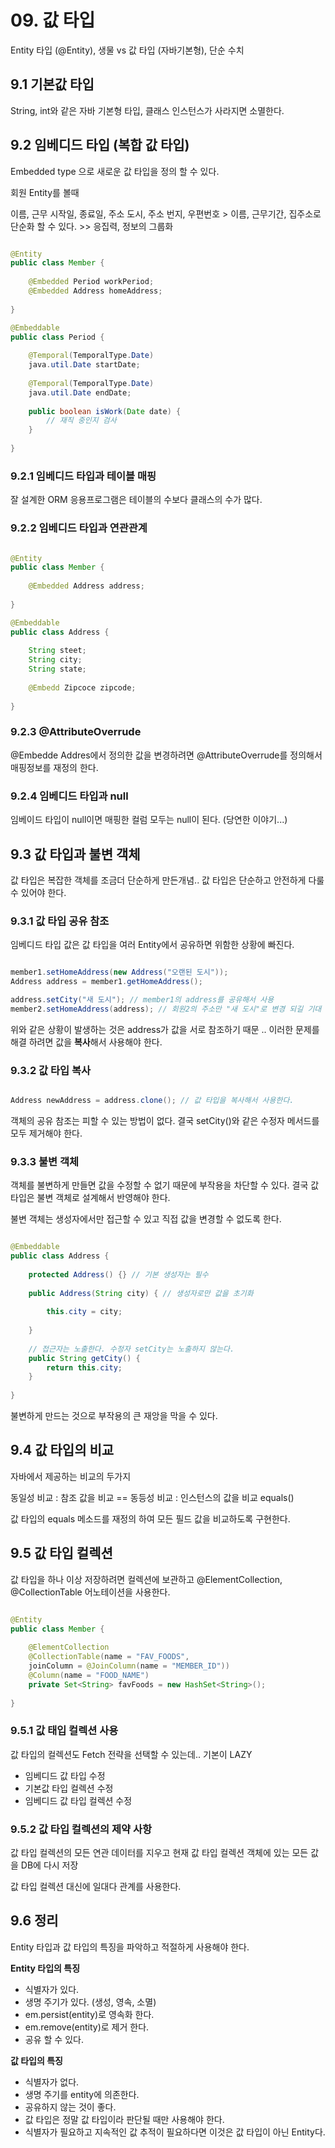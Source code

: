 # 09. 값 타입
 
Entity 타입 (@Entity), 생물 vs 값 타입 (자바기본형), 단순 수치

## 9.1 기본값 타입

String, int와 같은 자바 기본형 타입, 클래스 인스턴스가 사라지면 소멸한다.

## 9.2 임베디드 타입 (복합 값 타입)

Embedded type 으로 새로운 값 타입을 정의 할 수 있다.

회원 Entity를 볼때

이름, 근무 시작일, 종료일, 주소 도시, 주소 번지, 우편번호 > 이름, 근무기간, 집주소로 단순화 할 수 있다. >> 응집력, 정보의 그룹화

~~~java

@Entity
public class Member {
    
    @Embedded Period workPeriod;
    @Embedded Address homeAddress;
    
}

@Embeddable
public class Period {
    
    @Temporal(TemporalType.Date)
    java.util.Date startDate;
    
    @Temporal(TemporalType.Date)
    java.util.Date endDate;
    
    public boolean isWork(Date date) {
        // 재직 중인지 검사
    }
    
}

~~~

### 9.2.1 임베디드 타입과 테이블 매핑

잘 설계한 ORM 응용프로그램은 테이블의 수보다 클래스의 수가 많다.

### 9.2.2 임베디드 타입과 연관관계

~~~java

@Entity
public class Member {
    
    @Embedded Address address;
    
}

@Embeddable
public class Address {
    
    String steet;
    String city;
    String state;
    
    @Embedd Zipcoce zipcode;
    
}

~~~

### 9.2.3 @AttributeOverrude

@Embedde Addres에서 정의한 값을 변경하려면 @AttributeOverrude를 정의해서 매핑정보를 재정의 한다.

### 9.2.4 임베디드 타입과 null

임베이드 타입이 null이면 매핑한 컬럼 모두는 null이 된다. (당연한 이야기...)


## 9.3 값 타입과 불변 객체

값 타입은 복잡한 객체를 조금더 단순하게 만든개념.. 값 타입은 단순하고 안전하게 다룰 수 있어야 한다.

### 9.3.1 값 타입 공유 참조

임베디드 타입 값은 값 타입을 여러 Entity에서 공유하면 위함한 상황에 빠진다.

~~~java

member1.setHomeAddress(new Address("오랜된 도시"));
Address address = member1.getHomeAddress();

address.setCity("새 도시"); // member1의 address를 공유해서 사용
member2.setHomeAddress(address); // 회원2의 주소만 "새 도시"로 변경 되길 기대 했지만 회원1의 주소도 "새 도시"로 변경 된다.

~~~

위와 같은 상황이 발생하는 것은 address가 값을 서로 참조하기 때문 .. 이러한 문제를 해결 하려면 값을 **복사**해서 사용해야 한다.

### 9.3.2 값 타입 복사

~~~java

Address newAddress = address.clone(); // 값 타입을 복사해서 사용한다.

~~~

객체의 공유 참조는 피할 수 있는 방법이 없다. 결국 setCity()와 같은 수정자 메서드를 모두 제거해야 한다.

### 9.3.3 불변 객체

객체를 불변하게 만들면 값을 수정할 수 없기 때문에 부작용을 차단할 수 있다. 결국 값 타입은 불변 객체로 설계해서 반영해야 한다.

불변 객체는 생성자에서만 접근할 수 있고 직접 값을 변경할 수 없도록 한다.

~~~java

@Embeddable
public class Address {
    
    protected Address() {} // 기본 생성자는 필수
    
    public Address(String city) { // 생성자로만 값을 초기화
        
        this.city = city;
        
    }
    
    // 접근자는 노출한다. 수정자 setCity는 노출하지 않는다.
    public String getCity() {
        return this.city;
    }
    
}

~~~

불변하게 만드는 것으로 부작용의 큰 재앙을 막을 수 있다.

## 9.4 값 타입의 비교

자바에서 제공하는 비교의 두가지

동일성 비교 : 참조 값을 비교 ==
동등성 비교 : 인스턴스의 값을 비교 equals()

값 타입의 equals 메소드를 재정의 하여 모든 필드 값을 비교하도록 구현한다.

## 9.5 값 타입 컬렉션

값 타입을 하나 이상 저장하려면 컬렉션에 보관하고 @ElementCollection, @CollectionTable 어노테이션을 사용한다.

~~~java

@Entity
public class Member {
    
    @ElementCollection
    @CollectionTable(name = "FAV_FOODS",
    joinColumn = @JoinColumn(name = "MEMBER_ID"))
    @Column(name = "FOOD_NAME")
    private Set<String> favFoods = new HashSet<String>();
    
}

~~~

### 9.5.1 값 태입 컬렉션 사용

값 타입의 컬렉션도 Fetch 전략을 선택할 수 있는데.. 기본이 LAZY

* 임베디드 값 타입 수정
* 기본값 타입 컬렉션 수정
* 임베디드 값 타입 컬렉션 수정

### 9.5.2 값 타입 컬렉션의 제약 사항

값 타입 컬렉션의 모든 연관 데이터를 지우고 현재 값 타입 컬렉션 객체에 있는 모든 값을 DB에 다시 저장

값 타입 컬렉션 대신에 일대다 관계를 사용한다.

## 9.6 정리

Entity 타입과 값 타입의 특징을 파악하고 적절하게 사용해야 한다.

**Entity 타입의 특징**

* 식별자가 있다.
* 생명 주기가 있다. (생성, 영속, 소멸)
* em.persist(entity)로 영속화 한다.
* em.remove(entity)로 제거 한다.
* 공유 할 수 있다.

**값 타입의 특징**

* 식별자가 없다.
* 생명 주기를 entity에 의존한다.
* 공유하지 않는 것이 좋다.
* 값 타입은 정말 값 타입이라 판단될 때만 사용해야 한다.
* 식별자가 필요하고 지속적인 값 추적이 필요하다면 이것은 값 타입이 아닌 Entity다.
